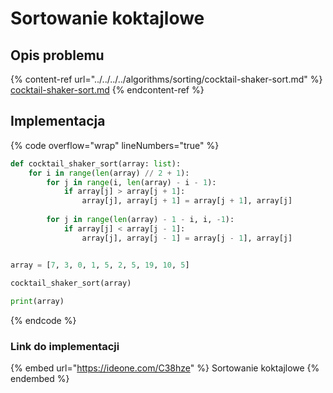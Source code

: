 # Sortowanie koktajlowe

## Opis problemu

{% content-ref url="../../../../algorithms/sorting/cocktail-shaker-sort.md" %}
[cocktail-shaker-sort.md](../../../../algorithms/sorting/cocktail-shaker-sort.md)
{% endcontent-ref %}

## Implementacja

{% code overflow="wrap" lineNumbers="true" %}
```python
def cocktail_shaker_sort(array: list):
    for i in range(len(array) // 2 + 1):
        for j in range(i, len(array) - i - 1):
            if array[j] > array[j + 1]:
                array[j], array[j + 1] = array[j + 1], array[j]
        
        for j in range(len(array) - 1 - i, i, -1):
            if array[j] < array[j - 1]:
                array[j], array[j - 1] = array[j - 1], array[j]


array = [7, 3, 0, 1, 5, 2, 5, 19, 10, 5]

cocktail_shaker_sort(array)
    
print(array)
```
{% endcode %}

### Link do implementacji

{% embed url="https://ideone.com/C38hze" %}
Sortowanie koktajlowe
{% endembed %}